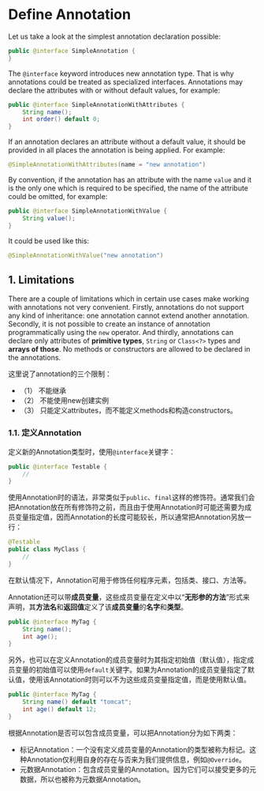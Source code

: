 # Define Annotation

Let us take a look at the simplest annotation declaration possible:

```java
public @interface SimpleAnnotation {
}
```

The `@interface` keyword introduces new annotation type. That is why annotations could be treated as specialized interfaces. Annotations may declare the attributes with or without default values, for example:

```java
public @interface SimpleAnnotationWithAttributes {
    String name();
    int order() default 0;
}
```

If an annotation declares an attribute without a default value, it should be provided in all places the annotation is being applied. For example:

```java
@SimpleAnnotationWithAttributes(name = "new annotation")
```

By convention, if the annotation has an attribute with the name `value` and it is the only one which is required to be specified, the name of the attribute could be omitted, for example:

```java
public @interface SimpleAnnotationWithValue {
    String value();
}
```

It could be used like this:

```java
@SimpleAnnotationWithValue("new annotation")
```

## 1. Limitations

There are a couple of limitations which in certain use cases make working with annotations not very convenient. Firstly, annotations do not support any kind of inheritance: one annotation cannot extend another annotation. Secondly, it is not possible to create an instance of annotation programmatically using the `new` operator. And thirdly, annotations can declare only attributes of **primitive types**, `String` or `Class<?>` types and **arrays of those**. No methods or constructors are allowed to be declared in the annotations.

这里说了annotation的三个限制：

- （1） 不能继承
- （2） 不能使用new创建实例
- （3） 只能定义attributes，而不能定义methods和构造constructors。

### 1.1. 定义Annotation

定义新的Annotation类型时，使用`@interface`关键字：

```java
public @interface Testable {
    //
}
```

使用Annotation时的语法，非常类似于`public`、`final`这样的修饰符。通常我们会把Annotation放在所有修饰符之前，而且由于使用Annotation时可能还需要为成员变量指定值，因而Annotation的长度可能较长，所以通常把Annotation另放一行：

```java
@Testable
public class MyClass {
    //
}
```

在默认情况下，Annotation可用于修饰任何程序元素，包括类、接口、方法等。

Annotation还可以带**成员变量**，这些成员变量在定义中以“**无形参的方法**”形式来声明，其**方法名**和**返回值**定义了该**成员变量**的**名字**和**类型**。

```java
public @interface MyTag {
    String name();
    int age();
}
```

另外，也可以在定义Annotation的成员变量时为其指定初始值（默认值），指定成员变量的初始值可以使用`default`关键字。如果为Annotation的成员变量指定了默认值，使用该Annotation时则可以不为这些成员变量指定值，而是使用默认值。

```java
public @interface MyTag {
    String name() default "tomcat";
    int age() default 12;
}
```

根据Annotation是否可以包含成员变量，可以把Annotation分为如下两类：

- 标记Annotation：一个没有定义成员变量的Annotation的类型被称为标记。这种Annotation仅利用自身的存在与否来为我们提供信息，例如`@Override`。
- 元数据Annotation：包含成员变量的Annotation。因为它们可以接受更多的元数据，所以也被称为元数据Annotation。

